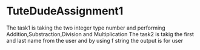 # TuteDudeAssignment1
The task1 is taking the two integer type number and performing Addition,Substraction,Division and Multiplication
The task2 is takig the first and last name from the user and by using f string the output is for user
